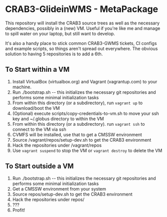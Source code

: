 CRAB3-GlideinWMS - MetaPackage
==============================

This repository will install the CRAB3 source trees as well as the necessary 
dependencies, possibly in a (new) VM. Useful if you're
like me and manage to spill water on your laptop, but still want to
develop.

It's also a handy place to stick common CRAB3-GWMS tickets, CI configs
and example scripts, so things aren't spread out everywhere. The obvious
solution to having 5 repositories is to add a 6th.

To Start within a VM
--------

  1. Install VirtualBox (virtualbox.org) and Vagrant (vagrantup.com) to
     your machine.
  2. Run ./bootstrap.sh -- this initializes the necessary git repositories
     and performs some minimal initialization tasks
  3. From within this directory (or a subdirectory), 
     run `vagrant up` to download/boot the VM
  4. (Optional) execute scripts/copy-credentials-to-vm.sh to move your ssh key
     and ~/.globus directory to within the VM
  4. From within this directory (or a subdirectory). run `vagrant ssh` to
     connect to the VM via ssh
  5. CVMFS will be installed, use that to get a CMSSW environment
  6. Source /vagrant/repos/setup-dev.sh to get the CRAB3 environment
  7. Hack the repositories under /vagrant/repos
  8. Use `vagrant suspend` to stop the VM or `vagrant destroy` to delete
     the VM

To Start outside a VM
--------

  1. Run ./bootstrap.sh -- this initializes the necessary git repositories
     and performs some minimal initialization tasks
  2. Get a CMSSW environment from your system
  3. Source repos/setup-dev.sh to get the CRAB3 environment
  4. Hack the repositories under repos/
  5. ???
  6. Profit!
